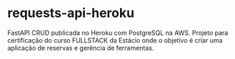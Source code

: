 # requests-api-heroku
FastAPI CRUD publicada no Heroku com PostgreSQL na AWS. Projeto para certificação do curso FULLSTACK da Estácio onde o objetivo é criar uma aplicação de reservas e gerência de ferramentas.
